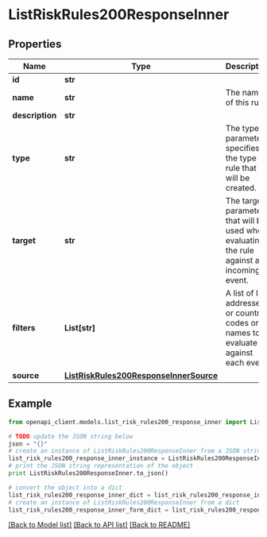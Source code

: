 # ListRiskRules200ResponseInner


## Properties
Name | Type | Description | Notes
------------ | ------------- | ------------- | -------------
**id** | **str** |  | [optional] 
**name** | **str** | The name of this rule | [optional] 
**description** | **str** |  | [optional] 
**type** | **str** | The type parameter specifies the type of rule that will be created. | [optional] 
**target** | **str** | The target parameter that will be used when evaluating the rule against an incoming event. | [optional] 
**filters** | **List[str]** | A list of IP addresses or country codes or names to evaluate against each event. | [optional] 
**source** | [**ListRiskRules200ResponseInnerSource**](ListRiskRules200ResponseInnerSource.md) |  | [optional] 

## Example

```python
from openapi_client.models.list_risk_rules200_response_inner import ListRiskRules200ResponseInner

# TODO update the JSON string below
json = "{}"
# create an instance of ListRiskRules200ResponseInner from a JSON string
list_risk_rules200_response_inner_instance = ListRiskRules200ResponseInner.from_json(json)
# print the JSON string representation of the object
print ListRiskRules200ResponseInner.to_json()

# convert the object into a dict
list_risk_rules200_response_inner_dict = list_risk_rules200_response_inner_instance.to_dict()
# create an instance of ListRiskRules200ResponseInner from a dict
list_risk_rules200_response_inner_form_dict = list_risk_rules200_response_inner.from_dict(list_risk_rules200_response_inner_dict)
```
[[Back to Model list]](../README.md#documentation-for-models) [[Back to API list]](../README.md#documentation-for-api-endpoints) [[Back to README]](../README.md)



